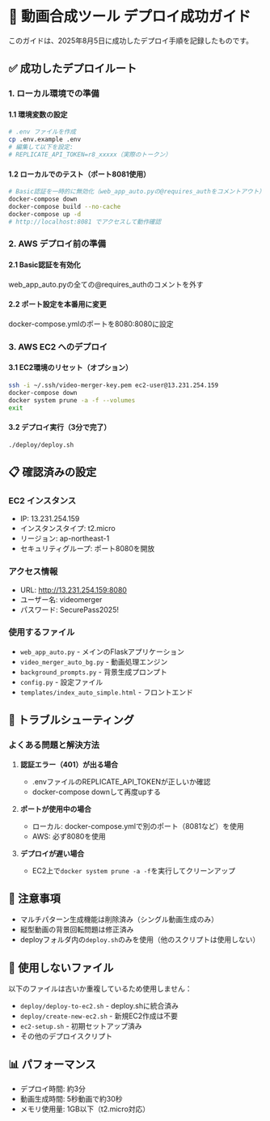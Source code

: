 # 🚀 動画合成ツール デプロイ成功ガイド

このガイドは、2025年8月5日に成功したデプロイ手順を記録したものです。

## ✅ 成功したデプロイルート

### 1. ローカル環境での準備

#### 1.1 環境変数の設定
```bash
# .env ファイルを作成
cp .env.example .env
# 編集して以下を設定:
# REPLICATE_API_TOKEN=r8_xxxxx（実際のトークン）
```

#### 1.2 ローカルでのテスト（ポート8081使用）
```bash
# Basic認証を一時的に無効化（web_app_auto.pyの@requires_authをコメントアウト）
docker-compose down
docker-compose build --no-cache
docker-compose up -d
# http://localhost:8081 でアクセスして動作確認
```

### 2. AWS デプロイ前の準備

#### 2.1 Basic認証を有効化
web_app_auto.pyの全ての@requires_authのコメントを外す

#### 2.2 ポート設定を本番用に変更
docker-compose.ymlのポートを8080:8080に設定

### 3. AWS EC2 へのデプロイ

#### 3.1 EC2環境のリセット（オプション）
```bash
ssh -i ~/.ssh/video-merger-key.pem ec2-user@13.231.254.159
docker-compose down
docker system prune -a -f --volumes
exit
```

#### 3.2 デプロイ実行（3分で完了）
```bash
./deploy/deploy.sh
```

## 📋 確認済みの設定

### EC2 インスタンス
- IP: 13.231.254.159
- インスタンスタイプ: t2.micro
- リージョン: ap-northeast-1
- セキュリティグループ: ポート8080を開放

### アクセス情報
- URL: http://13.231.254.159:8080
- ユーザー名: videomerger
- パスワード: SecurePass2025!

### 使用するファイル
- `web_app_auto.py` - メインのFlaskアプリケーション
- `video_merger_auto_bg.py` - 動画処理エンジン
- `background_prompts.py` - 背景生成プロンプト
- `config.py` - 設定ファイル
- `templates/index_auto_simple.html` - フロントエンド

## 🔧 トラブルシューティング

### よくある問題と解決方法

1. **認証エラー（401）が出る場合**
   - .envファイルのREPLICATE_API_TOKENが正しいか確認
   - docker-compose downして再度upする

2. **ポートが使用中の場合**
   - ローカル: docker-compose.ymlで別のポート（8081など）を使用
   - AWS: 必ず8080を使用

3. **デプロイが遅い場合**
   - EC2上で`docker system prune -a -f`を実行してクリーンアップ

## 📝 注意事項

- マルチパターン生成機能は削除済み（シングル動画生成のみ）
- 縦型動画の背景回転問題は修正済み
- deployフォルダ内の`deploy.sh`のみを使用（他のスクリプトは使用しない）

## 🚫 使用しないファイル

以下のファイルは古いか重複しているため使用しません：
- `deploy/deploy-to-ec2.sh` - deploy.shに統合済み
- `deploy/create-new-ec2.sh` - 新規EC2作成は不要
- `ec2-setup.sh` - 初期セットアップ済み
- その他のデプロイスクリプト

## 📊 パフォーマンス

- デプロイ時間: 約3分
- 動画生成時間: 5秒動画で約30秒
- メモリ使用量: 1GB以下（t2.micro対応）